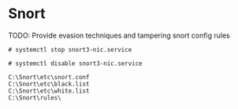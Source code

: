 # Snort

TODO: Provide evasion techniques and tampering snort config rules

```
# systemctl stop snort3-nic.service

# systemctl disable snort3-nic.service
```

```
C:\Snort\etc\snort.conf
C:\Snort\etc\black.list
C:\Snort\etc\white.list
C:\Snort\rules\
```
